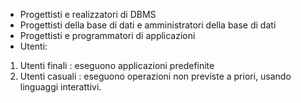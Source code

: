 - Progettisti e realizzatori di DBMS
- Progettisti della base di dati e amministratori della base di dati
- Progettisti e programmatori di applicazioni
- Utenti:
1) Utenti finali : eseguono applicazioni predefinite
2) Utenti casuali : eseguono operazioni non previste a priori, usando linguaggi interattivi.